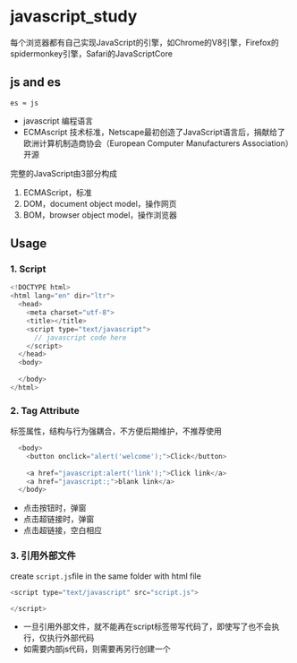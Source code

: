 # javascript_study

每个浏览器都有自己实现JavaScript的引擎，如Chrome的V8引擎，Firefox的spidermonkey引擎，Safari的JavaScriptCore

## js and es

`es ≈ js`
- javascript 编程语言
- ECMAscript 技术标准，Netscape最初创造了JavaScript语言后，捐献给了欧洲计算机制造商协会（European Computer Manufacturers Association）开源

完整的JavaScript由3部分构成
1. ECMAScript，标准
2. DOM，document object model，操作网页
3. BOM，browser object model，操作浏览器

## Usage
### 1. Script
```javascript
<!DOCTYPE html>
<html lang="en" dir="ltr">
  <head>
    <meta charset="utf-8">
    <title></title>
    <script type="text/javascript">
      // javascript code here
    </script>
  </head>
  <body>
    
  </body>
</html>
```
### 2. Tag Attribute
标签属性，结构与行为强耦合，不方便后期维护，不推荐使用
```javascript
  <body>
    <button onclick="alert('welcome');">Click</button>
    
    <a href="javascript:alert('link');">Click link</a>
    <a href="javascript:;">blank link</a>    
  </body>
```
- 点击按钮时，弹窗
- 点击超链接时，弹窗
- 点击超链接，空白相应

### 3. 引用外部文件
create `script.js`file in the same folder with html file

```javascript
<script type="text/javascript" src="script.js"> 

</script>
```
- 一旦引用外部文件，就不能再在script标签带写代码了，即使写了也不会执行，仅执行外部代码
- 如需要内部js代码，则需要再另行创建一个<script>标签来书写内部代码
- js代码从上往下顺序执行，需注意外部、内部代码执行顺序


## Rules
1. 每条js语句后要加分号`;`，虽然不写，浏览器会自行补全并运行，但影响效率
2. 通过`var`来定义和赋值变量 `var age = 10;`，规范使用驼峰命名法`firstName`
  - 类似python，js无需要在定义变量时定义数据类型的动态语言
  - `console.log(typeof age);` 通过`typeof `函数查看变量类型
3. 6种数据类型， 基本数据类型String，Number，Boolean，Null，Undefined 以及 引用数据类型Object
  - String
    - 单引号，双引号嵌套
    - 需要显示引号，或特殊字符时，转义字符`\`+ 单引号或双引号
      - `\n`换行
      - `\t`制表符
      - `\\`斜线
  - Number
    - js可以表示的最大数`console.log(Number.MAX_VALUE);` 1.7976931348623157e+308
    - 超过上述最大值时，返回`Infinity`正无穷，Infinity本身也是数值型，`-Infinity`为负无穷
      ```javascript
      var a = Infinity;
      console.log(typeof a); 
      // return number
      ```


























